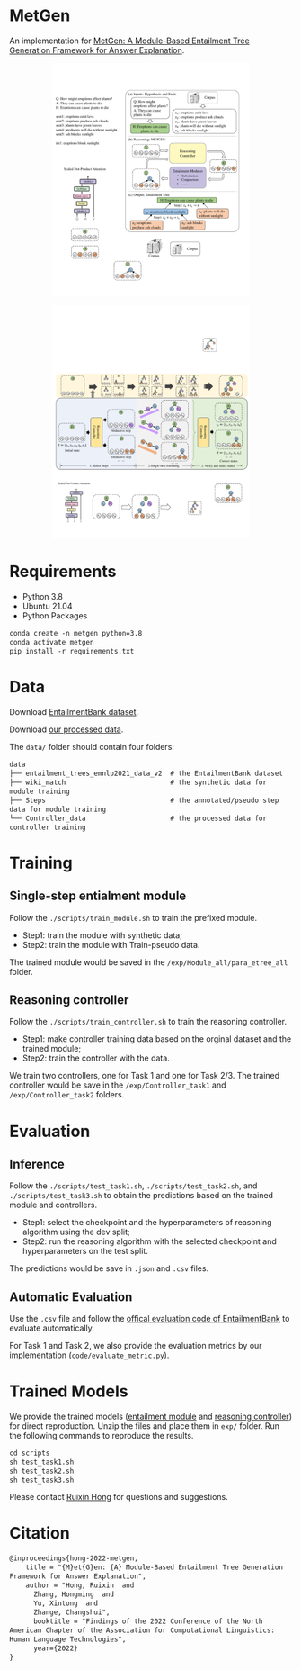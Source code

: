 # MetGen

An implementation for [MetGen: A Module-Based Entailment Tree Generation Framework for Answer Explanation](https://arxiv.org/abs/2205.02593).

<p align="center">
<img src="images/intro.pdf" alt="Task definition" width="350"/>
</p>

<p align="center">
<img src="images/search.pdf" alt="MetGen Search" width="350"/>
</p>


# Requirements
- Python 3.8
- Ubuntu 21.04
- Python Packages
```
conda create -n metgen python=3.8
conda activate metgen
pip install -r requirements.txt
```

# Data
Download [EntailmentBank dataset](https://allenai.org/data/entailmentbank).

Download [our processed data](https://cloud.tsinghua.edu.cn/f/15ee068aa4a8495b838e/?dl=1).

The `data/` folder should contain four folders:

```
data
├── entailment_trees_emnlp2021_data_v2  # the EntailmentBank dataset
├── wiki_match                          # the synthetic data for module training
├── Steps                               # the annotated/pseudo step data for module training
└── Controller_data                     # the processed data for controller training
```

# Training

## Single-step entialment module

Follow the `./scripts/train_module.sh` to train the prefixed module.
- Step1: train the module with synthetic data;
- Step2: train the module with Train-pseudo data.

The trained module would be saved in the `/exp/Module_all/para_etree_all` folder.


## Reasoning controller
Follow the `./scripts/train_controller.sh` to train the reasoning controller.

- Step1: make controller training data based on the orginal dataset and the trained module;
- Step2: train the controller with the data.

We train two controllers, one for Task 1 and one for Task 2/3.
The trained controller would be save in the `/exp/Controller_task1` and `/exp/Controller_task2` folders.

# Evaluation

## Inference
Follow the `./scripts/test_task1.sh`, `./scripts/test_task2.sh`, and `./scripts/test_task3.sh` to obtain the predictions based on the trained module and controllers.

- Step1: select the checkpoint and the hyperparameters of reasoning algorithm using the dev split;
- Step2: run the reasoning algorithm with the selected checkpoint and hyperparameters on the test split.

The predictions would be save in `.json` and `.csv` files.

## Automatic Evaluation
Use the `.csv` file and follow the [offical evaluation code of EntailmentBank](https://github.com/allenai/entailment_bank) to evaluate automatically.

For Task 1 and Task 2, we also provide the evaluation metrics by our implementation (`code/evaluate_metric.py`).

# Trained Models

We provide the trained models ([entailment module](https://cloud.tsinghua.edu.cn/f/3608bd001f7a41dca829/?dl=1) and [reasoning controller](https://cloud.tsinghua.edu.cn/f/fd128fdc7e754cb699f9/?dl=1)) for direct reproduction.
Unzip the files and place them in `exp/` folder.
Run the following commands to reproduce the results.
```
cd scripts
sh test_task1.sh
sh test_task2.sh
sh test_task3.sh
```

Please contact [Ruixin Hong](hrx20@mails.tsinghua.edu.cn) for questions and suggestions.


# Citation
```
@inproceedings{hong-2022-metgen,
    title = "{M}et{G}en: {A} Module-Based Entailment Tree Generation Framework for Answer Explanation",
    author = "Hong, Ruixin  and
      Zhang, Hongming  and
      Yu, Xintong  and
      Zhange, Changshui",
      booktitle = "Findings of the 2022 Conference of the North American Chapter of the Association for Computational Linguistics: Human Language Technologies",
      year={2022}
}

```